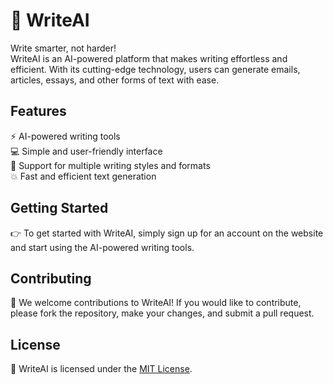 # 📝 WriteAI
Write smarter, not harder!  
WriteAI is an AI-powered platform that makes writing effortless and efficient. With its cutting-edge technology, users can generate emails, articles, essays, and other forms of text with ease.

## Features
⚡️ AI-powered writing tools  
💻 Simple and user-friendly interface  
💼 Support for multiple writing styles and formats  
💥 Fast and efficient text generation  

## Getting Started
👉 To get started with WriteAI, simply sign up for an account on the website and start using the AI-powered writing tools.

## Contributing
🤝 We welcome contributions to WriteAI! If you would like to contribute, please fork the repository, make your changes, and submit a pull request.

## License
📜 WriteAI is licensed under the [MIT License](LICENSE.md).
